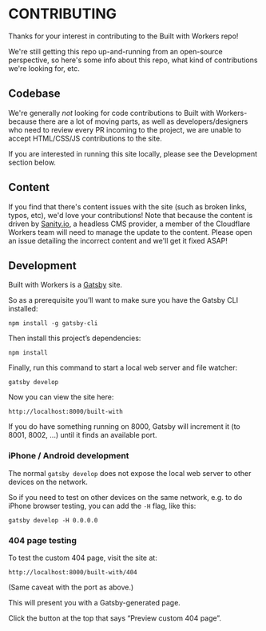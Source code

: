 # CONTRIBUTING

Thanks for your interest in contributing to the Built with Workers repo!

We're still getting this repo up-and-running from an open-source perspective, so here's some info about this repo, what kind of contributions we're looking for, etc.

## Codebase

We're generally _not_ looking for code contributions to Built with Workers-because there are a lot of moving parts, as well as developers/designers who need to review every PR incoming to the project, we are unable to accept HTML/CSS/JS contributions to the site.

If you are interested in running this site locally, please see the Development section below.

## Content

If you find that there's content issues with the site (such as broken links, typos, etc), we'd love your contributions! Note that because the content is driven by [Sanity.io](https://sanity.io), a headless CMS provider, a member of the Cloudflare Workers team will need to manage the update to the content. Please open an issue detailing the incorrect content and we'll get it fixed ASAP!


## Development

Built with Workers is a [Gatsby](https://www.gatsbyjs.org/) site.

So as a prerequisite you’ll want to make sure you have the Gatsby CLI installed:

```
npm install -g gatsby-cli
```

Then install this project’s dependencies:

```
npm install
```

Finally, run this command to start a local web server and file watcher:

```
gatsby develop
```

Now you can view the site here:

```
http://localhost:8000/built-with
```

If you do have something running on 8000, Gatsby will increment it (to 8001, 8002, ...) until it finds an available port.

### iPhone / Android development

The normal `gatsby develop` does not expose the local web server to other devices on the network.

So if you need to test on other devices on the same network, e.g. to do iPhone browser testing, you can add the `-H` flag, like this:

```
gatsby develop -H 0.0.0.0
```

### 404 page testing

To test the custom 404 page, visit the site at:

```
http://localhost:8000/built-with/404
```

(Same caveat with the port as above.)

This will present you with a Gatsby-generated page.

Click the button at the top that says “Preview custom 404 page”.
